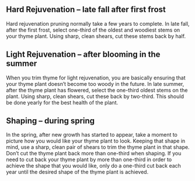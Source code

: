 ## Hard Rejuvenation – late fall after first frost 

Hard rejuvenation pruning normally take a few years to complete. In late fall, after the first frost, select one-third of the oldest and woodiest stems on your thyme plant. Using sharp, clean shears, cut these stems back by half.  
  
## Light Rejuvenation – after blooming in the summer 

When you trim thyme for light rejuvenation, you are basically ensuring that your thyme plant doesn’t become too woody in the future. In late summer, after the thyme plant has flowered, select the one-third oldest stems on the plant. Using sharp, clean shears, cut these back by two-third. This should be done yearly for the best health of the plant.  

## Shaping – during spring 

In the spring, after new growth has started to appear, take a moment to picture how you would like your thyme plant to look. Keeping that shape in mind, use a sharp, clean pair of shears to trim the thyme plant in that shape. Don’t cut the thyme plant back more than one-third when shaping. If you need to cut back your thyme plant by more than one-third in order to achieve the shape that you would like, only do a one-third cut back each year until the desired shape of the thyme plant is achieved.  

 